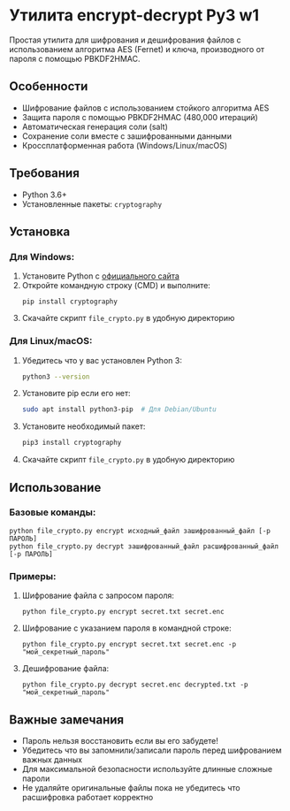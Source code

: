 # Утилита encrypt-decrypt Py3 w1

Простая утилита для шифрования и дешифрования файлов с использованием алгоритма AES (Fernet) и ключа, производного от пароля с помощью PBKDF2HMAC.

## Особенности
- Шифрование файлов с использованием стойкого алгоритма AES
- Защита пароля с помощью PBKDF2HMAC (480,000 итераций)
- Автоматическая генерация соли (salt)
- Сохранение соли вместе с зашифрованными данными
- Кроссплатформенная работа (Windows/Linux/macOS)

## Требования
- Python 3.6+
- Установленные пакеты: `cryptography`

## Установка

### Для Windows:
1. Установите Python с [официального сайта](https://www.python.org/downloads/)
2. Откройте командную строку (CMD) и выполните:
   ```
   pip install cryptography
   ```
3. Скачайте скрипт `file_crypto.py` в удобную директорию

### Для Linux/macOS:
1. Убедитесь что у вас установлен Python 3:
   ```bash
   python3 --version
   ```
2. Установите pip если его нет:
   ```bash
   sudo apt install python3-pip  # Для Debian/Ubuntu
   ```
3. Установите необходимый пакет:
   ```bash
   pip3 install cryptography
   ```
4. Скачайте скрипт `file_crypto.py` в удобную директорию

## Использование

### Базовые команды:
```
python file_crypto.py encrypt исходный_файл зашифрованный_файл [-p ПАРОЛЬ]
python file_crypto.py decrypt зашифрованный_файл расшифрованный_файл [-p ПАРОЛЬ]
```

### Примеры:
1. Шифрование файла с запросом пароля:
   ```
   python file_crypto.py encrypt secret.txt secret.enc
   ```

2. Шифрование с указанием пароля в командной строке:
   ```
   python file_crypto.py encrypt secret.txt secret.enc -p "мой_секретный_пароль"
   ```

3. Дешифрование файла:
   ```
   python file_crypto.py decrypt secret.enc decrypted.txt -p "мой_секретный_пароль"
   ```

## Важные замечания
- Пароль нельзя восстановить если вы его забудете!
- Убедитесь что вы запомнили/записали пароль перед шифрованием важных данных
- Для максимальной безопасности используйте длинные сложные пароли
- Не удаляйте оригинальные файлы пока не убедитесь что расшифровка работает корректно
